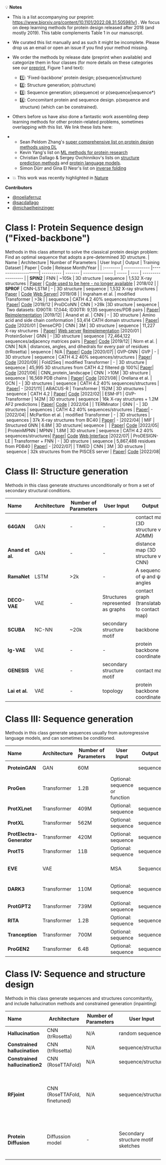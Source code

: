 
💡 **Notes**
- This is a list accompanying our preprint: https://www.biorxiv.org/content/10.1101/2022.08.31.505981v1 . We focus on deep learning methods for protein design released after 2018 (and mostly 2019). This table complements Table 1 in our manuscript.
- We curated this list manually and as such it might be incomplete. Please drop us an email or open an issue if you find your method missing.
- We order the methods by release date (preprint when available) and categorize them in four classes (for more details on these categories see our [preprint](https://www.biorxiv.org/content/10.1101/2022.08.31.505981v1), Figure 1 and text):
  * 1️⃣: 'Fixed-backbone' protein design; p(sequence|structure)
  * 2️⃣: Structure generation; p(structure)
  * 3️⃣: Sequence generation; p(sequence) or p(sequence|sequence*)
  * 4️⃣: Concomitant protein and sequence design. p(sequence and structure) (which can be constrained). 
- Others before us have also done a fantastic work assembling deep learning methods for other protein-related problems, sometimes overlapping with this list. We link these lists here:
- * Sean Peldom Zhang's [super comprehensive list on protein design methods using DL](https://github.com/Peldom/papers_for_protein_design_using_DL)
  * Kevin Yang's list on [ML methods for protein research](https://github.com/yangkky/Machine-learning-for-proteins/blob/master/README.md)
  * Christian Dallago & Sergey Ovchinnikov's lists on [structure prediction methods](https://github.com/sacdallago/folding_tools) and [protein language models](https://github.com/sacdallago/folding_tools/blob/main/pLM.md).
  * Simon Dürr and Gina El Nesr's list on [inverse folding](https://github.com/duerrsimon/folding_tools/blob/main/inversefolding.md)
  
- 💥 This work was recently highlighted in [Nature](https://www.nature.com/articles/d41586-022-02947-7)

**Contributors**
- [@noeliaferruz](https://twitter.com/noeliaferruz)
- [@sacdallago](https://twitter.com/sacdallago)
- [@michaelheinzinger](https://twitter.com/michaelheinzinger)

# Class I: Protein Sequence design ("Fixed-backbone")
Methods in this class attempt to solve the classical protein design problem: Find an optimal sequence that adopts a pre-determined 3D structure.
| Name      | Architecture | Number of Parameters | User Input | Output | Training Dataset | Paper | Code | Release Month/Year |
| :-------- | ------------- |---------------------| ---------- | ------- | --------------- | ----- | ---- | ------------------ | 
| **SPIN2** |  FNN | ~105k | 3D structure | sequence | 1,532 X-ray structures  | [Paper](https://onlinelibrary.wiley.com/doi/10.1002/prot.25489) | [Code used to be here - no longer available](http://sparks-lab.org/service/) | 2018/02 | 
| **SPROF** |  CNN-LSTM | - | 3D structure | sequence | 1,532 X-ray structures  | [Paper](https://pubs.acs.org/doi/pdf/10.1021/acs.jcim.9b00438) | [Code](https://github.com/biomed-AI/SPROF) [Web Server](http://biomed.nscc-gz.cn/)| 2019/08 | 
| Ingraham et al. | modified Transformer | >3k | | sequence | CATH 4.2 40% sequences/structures | [Paper](https://www.mit.edu/~vgarg/GenerativeModelsForProteinDesign.pdf)| [Code](https://github.com/jingraham/neurips19-graph-protein-design) |2019/12
| ProDCoNN | CNN | >28k |3D structure | sequence | Two datasets: ID90TR: 17,044; ID30TR: 9,135 sequences/PDB pairs | [Paper](https://onlinelibrary.wiley.com/doi/10.1002/prot.25868)| [Reimplementation](https://github.com/wells-wood-research/timed-design) |2019/12|
| Anand et al. | CNN | - | 3D structure | Amino acid and side chain conformation | 53,414  CATH domain structures | [Paper](https://www.nature.com/articles/s41467-022-28313-9)| [Code](https://github.com/ProteinDesignLab/protein_seq_des) |2020/01
| DenseCPD | CNN | 3M | 3D structure | sequence | 11,227 X-ray structures  | [Paper](https://pubs.acs.org/doi/10.1021/acs.jcim.0c00043)| [Web server](http://protein.org.cn/densecpd.html) [Reimplementation](https://github.com/wells-wood-research/timed-design) |2020/01
| ProteinSolver     | GNN | - |3D structure | sequence | 72,464,122 sequences/adjacency matrices pairs | [Paper](https://www.sciencedirect.com/science/article/pii/S2405471220303276?via%3Dihub)| [Code](https://github.com/ostrokach/proteinsolver) |2019/12|
| Norn et al. | CNN | N/A | distances, angles, and dihedrals for every pair of residues (trRosetta) | sequence | N/A | [Paper](https://www.pnas.org/doi/10.1073/pnas.2017228118)| [Code](https://github.com/gjoni/trDesign) |2020/07|
| GVP-GNN | GVP | - | 3D structure | sequence | CATH 4.2 40% sequences/structures | [Paper](https://arxiv.org/pdf/2009.01411)| [Code](https://github.com/drorlab/gvp) |2020/09|
| Fold2Seq | modified Transformer  | - | 3D structure |  sequence | 45,995 3D structures from CATH 4.2 filtered @ 100%| [Paper](https://arxiv.org/abs/2106.13058)| [Code](https://github.com/IBM/fold2seq) |2021/06|
| CNN_protein_landscape | CNN  | >10M | 3D structure |  sequence | 16,569 PDB chains | [Paper](https://link.springer.com/article/10.1007/s10867-021-09593-6)| [Code](https://github.com/akulikova64/CNN_protein_landscape) |2021/08|
| Orellana et al. | GCN | - | 3D structures | sequence | CATH 4.2 40% sequences/structures | [Paper](https://www.biorxiv.org/content/10.1101/2021.09.06.459171v3)| - |2021/11|
| ABACUS-R | Transformer | 152M | 3D structures | sequence | CATH 4.2 | [Paper](https://www.nature.com/articles/s43588-022-00273-6)| [Code](https://biocomp.ustc.edu.cn/servers/abacus-design.php) |2022/02|
| ESM-IF1  | GVP-Transformer | 142M | 3D structure | sequence | 16k X-ray structures + 1.2M AF2 predictions | [Paper](https://www.biorxiv.org/content/10.1101/2022.04.10.487779v1.full.pdf)| [Code](https://github.com/facebookresearch/esm) | 2022/04 |
| TERMinator | GNN | - | 3D structures | sequences | CATH 4.2 40% sequences/structures | [Paper](https://arxiv.org/abs/2204.13048)| - |2022/04|
| McPartlon et al. | modified Transformer | - | 3D structures | sequences | 37k X-ray structures from BC40 | [Paper](https://www.biorxiv.org/content/10.1101/2022.04.15.488492v1)| - |2022/04|
| MIF | Structured GNN | 6.8M | 3D structure| sequence |  | [Paper](https://www.biorxiv.org/content/10.1101/2022.05.25.493516v1)| [Code](https://github.com/microsoft/protein-sequence-models) |2022/05|
| ProteinMPNN | MPNN | 1.8M | 3D structure | sequence | CATH 4.2 40% sequences/structures| [Paper](https://www.science.org/doi/10.1126/science.add2187)| [Code](https://github.com/dauparas/ProteinMPNN) [Web Interface](https://huggingface.co/spaces/simonduerr/ProteinMPNN) |2022/07|
| ProDESIGN-LE | Transformer + FNN | - | 3D structure | sequence | 5,867,488 residues from PDB40 | [Paper](https://www.biorxiv.org/content/10.1101/2022.06.25.497605v4)| - |2022/07|
| TIMED | CNN | 3M | 3D structure | sequence | 32k structures from the PISCES server | [Paper](https://arxiv.org/abs/2109.07925)| [Code](https://github.com/wells-wood-research/timed-design) |2022/08|


#  Class II: Structure generation
Methods in this class generate structures unconditionally or from a set of secondary structural conditions.

| Name      | Architecture | Number of Parameters | User Input | Output | Training Dataset | Paper | Code | Release Month/Year |
| :-------- | ------------- |---------------------| ---------- | ------- | --------------- | ----- | ---- | ------------------ | 
| **64GAN** |  GAN | - | - | contact map (3D structure via ADMM) | 427,659 contact maps | [Paper](https://papers.nips.cc/paper/2018/hash/afa299a4d1d8c52e75dd8a24c3ce534f-Abstract.html) |-|  2018/12| 
| **Anand et al.** | GAN | - | - | distance map (3D structure via CNN) | 800,000 distance maps | [Paper](https://openreview.net/forum?id=SJxnVL8YOV) |  | 2019/03| 
| **RamaNet** |  LSTM  | >2k | - | A sequence of φ and ψ angles | 607 helical structures | [Paper](https://f1000research.com/articles/9-298) | [Code](https://sarisabban.github.io/RamaNet/) | 19/06 | 
| **DECO-VAE** | VAE  | - | Structures represented as graphs | contact graph (translatable to contact map) | >650,000 contact graphs | [Paper](https://arxiv.org/abs/2004.07119) | Upon request | 2020/04 | 
| **SCUBA** |  NC-NN | ~20k | secondary structure motif | backbone | 12,465  structures | [Paper](https://www.nature.com/articles/s41586-021-04383-5) | [Code](https://zenodo.org/record/4533424#.YwP3UPFBwqs) | 2022/02 | 
| **Ig-VAE** | VAE | - | - | protein backbone coordinates | 10,768 individual immunoglobulin domains | [Paper](https://journals.plos.org/ploscompbiol/article?id=10.1371/journal.pcbi.1010271) | [Code](https://github.com/ProteinDesignLab/IgVAE) | 2022/02 | 
| **GENESIS** |  VAE | - | secondary structure motif | contact map | 40,726 backbones with remodeled loops | [Paper](https://openreview.net/pdf?id=DwN81YIXGQP) | - | 2022/03 | 
| **Lai et al.** | VAE | - | topology | protein backbone coordinates | CATH 4.2 40% sequences/structures | [Paper](https://www.biorxiv.org/content/10.1101/2022.07.09.499440) | - | 2022/07| 

# Class III: Sequence generation
Methods in this class generate sequences usually from autoregressive language models, and can sometimes be conditioned.

| Name      | Architecture | Number of Parameters | User Input | Output | Training Dataset | Paper | Code | Release Month/Year |
| :-------- | ------------- |---------------------| ---------- | ------- | --------------- | ----- | ---- | ------------------ | 
| **ProteinGAN** | GAN  | 60M |  | sequence |  16,706 MDH sequences | [Paper](https://www.nature.com/articles/s42256-021-00310-5) | [Code](https://github.com/Biomatter-Designs/ProteinGAN) | 2019/10 | 
| **ProGen** | Transformer  | 1.2B | Optional: sequence or function | sequence | 280M sequences | [Paper](https://www.biorxiv.org/content/10.1101/2020.03.07.982272v2) | | 2020/03 | 
| **ProtXLnet** |  Transformer |409M | Optional: sequence | sequence | UniRef100 | [Paper](https://ieeexplore.ieee.org/document/9477085) | [Code](https://huggingface.co/Rostlab/prot_xlnet) | 2020/07 | 
| **ProtXL** |  Transformer |562M | Optional: sequence | sequence | BFD100 | [Paper](https://ieeexplore.ieee.org/document/9477085) | | 2020/07 | 
| **ProtElectra-Generator** |  Transformer |420M | Optional: sequence | sequence | Uniref100 | [Paper](https://ieeexplore.ieee.org/document/9477085) | [Code](https://huggingface.co/Rostlab/prot_electra_generator_bfd) | 2020/07 | 
| **ProtT5** |  Transformer | 11B | Optional: sequence | sequence | BFD100 | [Paper](https://ieeexplore.ieee.org/document/9477085) | [Code](https://huggingface.co/Rostlab/prot_t5_xxl_bfd) | 2020/07 | 
| **EVE** | VAE |  | MSA | Sequence | 3,219 MSAs extracted from UniRef100| [Paper](https://www.nature.com/articles/s41586-021-04043-8) | [Code](https://github.com/OATML-Markslab/EVE) | 2020/12 | 
| **DARK3** | Transformer  | 110M | Optional: sequence | sequence | 615,000 synthetic sequences | [Paper](https://www.biorxiv.org/content/10.1101/2022.01.27.478087v1.full) | - | 2022/01 | 
| **ProtGPT2** | Transformer | 739M | Optional: sequence | sequence | UniRef50 | [Paper](https://www.nature.com/articles/s41467-022-32007-7) | [Code](https://huggingface.co/nferruz/ProtGPT2) | 2022/03 | 
| **RITA** |  Transformer |  1.2B | Optional: sequence | sequence | UniRef100 | [Paper](https://arxiv.org/abs/2205.05789) | [Code](https://huggingface.co/lightonai/RITA_xl) | 2022/05 | 
| **Tranception** |  Transformer |  700M | Optional: sequence | sequence | UniRef100 | [Paper](https://proceedings.mlr.press/v162/notin22a.html) | [Code](https://github.com/OATML-Markslab/Tranception) | 2022/05 | 
| **ProGEN2** | Transformer  | 6.4B | Optional: sequence | sequence | Uniref90+BF30 | [Paper](https://arxiv.org/abs/2206.13517) | [Code](https://github.com/salesforce/progen) | 2022/06 |

# Class IV: Sequence and structure design
Methods in this class generate sequences and structures concomitantly, and include hallucination methods and constrained generation (inpainting)

| Name      | Architecture | Number of Parameters | User Input | Output | Training Dataset | Paper | Code | Release Month/Year |
| :-------- | ------------- |---------------------| ---------- | ------- | --------------- | ----- | ---- | ------------------ | 
| **Hallucination** | CNN (trRosetta)  | N/A | random sequence | sequence/structure | N/A | [Paper](https://www.nature.com/articles/s41586-021-04184-w) | [Code](https://github.com/gjoni/trDesign) | 2020/07 | 
| **Constrained hallucination** |  CNN (trRosetta) | N/A | sequence/structure | sequence/structure | N/A | [Paper](https://pubmed.ncbi.nlm.nih.gov/34547592/) | [Code](https://www.biorxiv.org/content/10.1101/2020.11.29.402743v1.full) | 2020/11 | 
| **Constrained hallucination2** |  CNN (RoseTTAFold) | N/A | sequence/structure | sequence/structure | N/A | [Paper](https://www.science.org/doi/full/10.1126/science.abn2100?af=R) | [Code](https://github.com/RosettaCommons/RFDesign) | 2021/11 | 
| **RFjoint** | CNN (RoseTTAFold, finetuned) | N/A | sequence/structure | sequence/structure | Finetuned with 25% PDB version 02/2020 + 75 % AF2 structures  | [Paper](https://www.science.org/doi/full/10.1126/science.abn2100?af=R) | [Code](https://github.com/RosettaCommons/RFDesign) | 2021/11 | 
| **Protein Diffusion** | Diffussion model  | - | Secondary structure motif sketches | sequence/structure | 53,414 3D structures (95% CATH 4.2 S95) | [Paper](https://arxiv.org/abs/2205.15019) | [Code](https://nanand2.github.io/proteins/) | 2022/05| 

